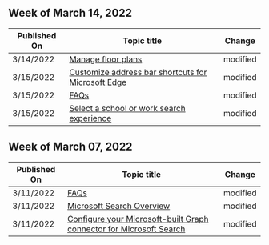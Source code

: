 <!-- This file is generated automatically each week. Changes made to this file will be overwritten.-->



## Week of March 14, 2022


| Published On |Topic title | Change |
|------|------------|--------|
| 3/14/2022 | [Manage floor plans](/MicrosoftSearch/manage-floorplans) | modified |
| 3/15/2022 | [Customize address bar shortcuts for Microsoft Edge](/MicrosoftSearch/edge-shortcuts) | modified |
| 3/15/2022 | [FAQs](/MicrosoftSearch/faqs) | modified |
| 3/15/2022 | [Select a school or work search experience](/MicrosoftSearch/select-work-school-search-experience) | modified |


## Week of March 07, 2022


| Published On |Topic title | Change |
|------|------------|--------|
| 3/11/2022 | [FAQs](/MicrosoftSearch/faqs) | modified |
| 3/11/2022 | [Microsoft Search Overview](/MicrosoftSearch/overview-microsoft-search) | modified |
| 3/11/2022 | [Configure your Microsoft-built Graph connector for Microsoft Search](/MicrosoftSearch/configure-connector) | modified |
